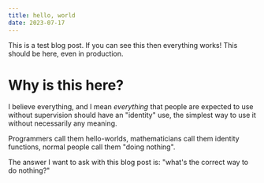 ```yaml
---
title: hello, world
date: 2023-07-17
---
```


This is a test blog post. If you can see this then everything works! This should
be here, even in production.


Why is this here?
=================

I believe everything, and I mean *everything* that people are expected to use
without supervision should have an "identity" use, the simplest way to use it
without necessarily any meaning.

Programmers call them hello-worlds, mathematicians call them identity functions,
normal people call them "doing nothing".

The answer I want to ask with this blog post is: "what's the correct way to do
nothing?"
